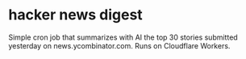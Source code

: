 # hacker news digest

Simple cron job that summarizes with AI the top 30 stories submitted yesterday on news.ycombinator.com.
Runs on Cloudflare Workers. 
